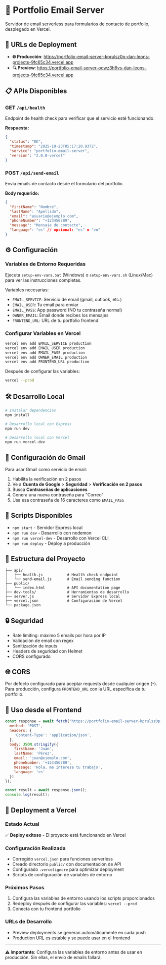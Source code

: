 # 📧 Portfolio Email Server

Servidor de email serverless para formularios de contacto de portfolio, desplegado en Vercel.

## 🚀 URLs de Deployment

- **🌐 Producción**: https://portfolio-email-server-kprulsz0p-dan-leons-projects-9fc65c34.vercel.app
- **🔍 Preview**: https://portfolio-email-server-ocwz3h6vs-dan-leons-projects-9fc65c34.vercel.app

## 📋 APIs Disponibles

### GET `/api/health`
Endpoint de health check para verificar que el servicio esté funcionando.

**Respuesta:**
```json
{
  "status": "OK",
  "timestamp": "2025-10-23T05:17:20.937Z",
  "service": "portfolio-email-server",
  "version": "2.0.0-vercel"
}
```

### POST `/api/send-email`
Envía emails de contacto desde el formulario del portfolio.

**Body requerido:**
```json
{
  "firstName": "Nombre",
  "lastName": "Apellido", 
  "email": "usuario@ejemplo.com",
  "phoneNumber": "+123456789",
  "message": "Mensaje de contacto",
  "language": "es" // opcional: "es" o "en"
}
```

## ⚙️ Configuración

### Variables de Entorno Requeridas

Ejecuta `setup-env-vars.bat` (Windows) o `setup-env-vars.sh` (Linux/Mac) para ver las instrucciones completas.

Variables necesarias:
- `EMAIL_SERVICE`: Servicio de email (gmail, outlook, etc.)
- `EMAIL_USER`: Tu email para enviar
- `EMAIL_PASS`: App password (NO tu contraseña normal)
- `OWNER_EMAIL`: Email donde recibes los mensajes
- `FRONTEND_URL`: URL de tu portfolio frontend

### Configurar Variables en Vercel

```bash
vercel env add EMAIL_SERVICE production
vercel env add EMAIL_USER production  
vercel env add EMAIL_PASS production
vercel env add OWNER_EMAIL production
vercel env add FRONTEND_URL production
```

Después de configurar las variables:
```bash
vercel --prod
```

## 🛠️ Desarrollo Local

```bash
# Instalar dependencias
npm install

# Desarrollo local con Express
npm run dev

# Desarrollo local con Vercel
npm run vercel-dev
```

## 📧 Configuración de Gmail

Para usar Gmail como servicio de email:

1. Habilita la verificación en 2 pasos
2. Ve a **Cuenta de Google** > **Seguridad** > **Verificación en 2 pasos**
3. Busca **Contraseñas de aplicaciones**
4. Genera una nueva contraseña para "Correo"
5. Usa esa contraseña de 16 caracteres como `EMAIL_PASS`

## 🔧 Scripts Disponibles

- `npm start` - Servidor Express local
- `npm run dev` - Desarrollo con nodemon
- `npm run vercel-dev` - Desarrollo con Vercel CLI
- `npm run deploy` - Deploy a producción

## 📁 Estructura del Proyecto

```
├── api/
│   ├── health.js           # Health check endpoint
│   └── send-email.js       # Email sending function
├── public/
│   └── index.html          # API documentation page
├── dev-tools/              # Herramientas de desarrollo
├── server.js               # Servidor Express local
├── vercel.json             # Configuración de Vercel
└── package.json
```

## 🔒 Seguridad

- Rate limiting: máximo 5 emails por hora por IP
- Validación de email con regex
- Sanitización de inputs
- Headers de seguridad con Helmet
- CORS configurado

## 🌐 CORS

Por defecto configurado para aceptar requests desde cualquier origen (`*`). 
Para producción, configura `FRONTEND_URL` con la URL específica de tu portfolio.

## 📱 Uso desde el Frontend

```javascript
const response = await fetch('https://portfolio-email-server-kprulsz0p-dan-leons-projects-9fc65c34.vercel.app/api/send-email', {
  method: 'POST',
  headers: {
    'Content-Type': 'application/json',
  },
  body: JSON.stringify({
    firstName: 'Juan',
    lastName: 'Pérez',
    email: 'juan@ejemplo.com',
    phoneNumber: '+123456789',
    message: 'Hola, me interesa tu trabajo',
    language: 'es'
  })
});

const result = await response.json();
console.log(result);
```

## 🚀 Deployment a Vercel

### Estado Actual
✅ **Deploy exitoso** - El proyecto está funcionando en Vercel

### Configuración Realizada
- Corregido `vercel.json` para funciones serverless
- Creado directorio `public/` con documentación de API
- Configurado `.vercelignore` para optimizar deployment
- Scripts de configuración de variables de entorno

### Próximos Pasos
1. Configura las variables de entorno usando los scripts proporcionados
2. Redeploy después de configurar las variables: `vercel --prod`
3. Conecta con tu frontend portfolio

### URLs de Desarrollo
- Preview deployments se generan automáticamente en cada push
- Production URL es estable y se puede usar en el frontend

---

**⚠️ Importante:** Configura las variables de entorno antes de usar en producción. Sin ellas, el envío de emails fallará.
